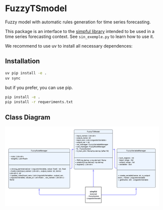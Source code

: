 # FuzzyTSmodel

Fuzzy model with automatic rules generation for time series forecasting.

This package is an interface to the [simpful library](https://github.com/aresio/simpful/blob/master/docs/index.rst) intended to be used in a time series forecasting context.
See `sin_exemple.py` to learn how to use it.


We recommend to use uv to install all necessary dependences:
## Installation
```bash
uv pip install -e .
uv sync
```

but if you prefer, you can use pip.
```bash
pip install -e .
pip install -r requeriments.txt
```

## Class Diagram

![FuzzyTSmodel Class UML](images/UML%20class.png "FuzzyTSmodel class UML")